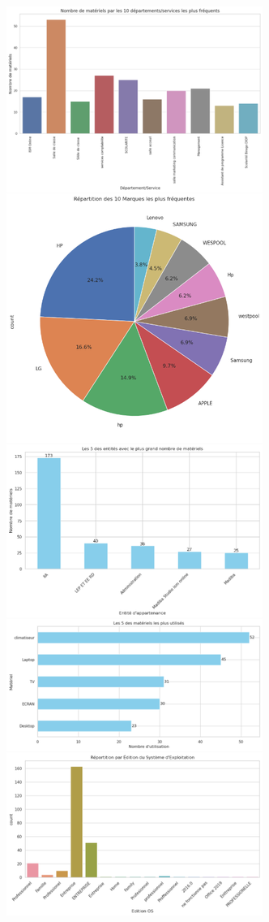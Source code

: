 <img src="images/nbMatosLesPLUSFREQUENT.png" />	
<br />

<img src="images/repartionsDes10Marques.png" />	
<br />

<img src="images/entiteAvecPlusDeMatos.png" />	
<br />

<img src="images/5MatosUtiliser.png" />	
<br />

<img src="images/repartitionParEdition.png" />
